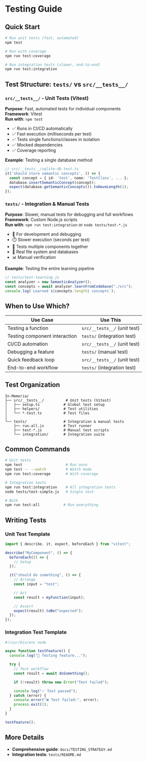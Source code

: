 # Testing Guide

## Quick Start

```bash
# Run unit tests (fast, automated)
npm test

# Run with coverage
npm run test:coverage

# Run integration tests (slower, end-to-end)
npm run test:integration
```

## Test Structure: `tests/` vs `src/__tests__/`

### `src/__tests__/` - Unit Tests (Vitest)

**Purpose**: Fast, automated tests for individual components  
**Framework**: Vitest  
**Run with**: `npm test`

- ✅ Runs in CI/CD automatically
- ✅ Fast execution (milliseconds per test)
- ✅ Tests single functions/classes in isolation
- ✅ Mocked dependencies
- ✅ Coverage reporting

**Example**: Testing a single database method

```typescript
// src/__tests__/sqlite-db.test.ts
it('should store semantic concepts', () => {
  const concept = { id: 'test', name: 'TestClass', ... };
  database.insertSemanticConcept(concept);
  expect(database.getSemanticConcepts()).toHaveLength(1);
});
```

### `tests/` - Integration & Manual Tests

**Purpose**: Slower, manual tests for debugging and full workflows  
**Framework**: Custom Node.js scripts  
**Run with**: `npm run test:integration` or `node tests/test-*.js`

- 🔧 For development and debugging
- ⏱️ Slower execution (seconds per test)
- 🔄 Tests multiple components together
- 🎯 Real file system and databases
- 📊 Manual verification

**Example**: Testing the entire learning pipeline

```javascript
// tests/test-learning.js
const analyzer = new SemanticAnalyzer();
const concepts = await analyzer.learnFromCodebase("./src");
console.log(`Learned ${concepts.length} concepts`);
```

## When to Use Which?

| Use Case                      | Use This                     |
| ----------------------------- | ---------------------------- |
| Testing a function            | `src/__tests__/` (unit test) |
| Testing component interaction | `tests/` (integration test)  |
| CI/CD automation              | `src/__tests__/` (unit test) |
| Debugging a feature           | `tests/` (manual test)       |
| Quick feedback loop           | `src/__tests__/` (unit test) |
| End-to-end workflow           | `tests/` (integration test)  |

## Test Organization

```
In-Memoria/
├── src/__tests__/          # Unit tests (Vitest)
│   ├── setup.ts           # Global test setup
│   ├── helpers/           # Test utilities
│   └── *.test.ts          # Test files
│
└── tests/                 # Integration & manual tests
    ├── run-all.js         # Test runner
    ├── test-*.js          # Manual test scripts
    └── integration/       # Integration suite
```

## Common Commands

```bash
# Unit tests
npm test                    # Run once
npm test -- --watch         # Watch mode
npm run test:coverage       # With coverage

# Integration tests
npm run test:integration    # All integration tests
node tests/test-simple.js   # Single test

# Both
npm run test:all           # Run everything
```

## Writing Tests

### Unit Test Template

```typescript
import { describe, it, expect, beforeEach } from "vitest";

describe("MyComponent", () => {
  beforeEach(() => {
    // Setup
  });

  it("should do something", () => {
    // Arrange
    const input = "test";

    // Act
    const result = myFunction(input);

    // Assert
    expect(result).toBe("expected");
  });
});
```

### Integration Test Template

```javascript
#!/usr/bin/env node

async function testFeature() {
  console.log("🧪 Testing feature...");

  try {
    // Test workflow
    const result = await doSomething();

    if (!result) throw new Error("Test failed");

    console.log("✅ Test passed");
  } catch (error) {
    console.error("❌ Test failed:", error);
    process.exit(1);
  }
}

testFeature();
```

## More Details

- **Comprehensive guide**: `docs/TESTING_STRATEGY.md`
- **Integration tests**: `tests/README.md`
